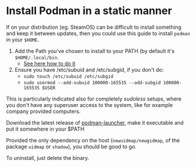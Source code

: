 # Install Podman in a static manner

If on your distribution (eg. SteamOS) can be difficult to install something and keep it
between updates, then you could use this guide to install `podman` in your `$HOME`.

1. Add the Path you've chosen to install to your PATH (by default it's `$HOME/.local/bin`.
   - [See here how to do it](https://www.howtogeek.com/658904/how-to-add-a-directory-to-your-path-in-linux/)
2. Ensure you have /etc/subuid and /etc/subgid, if you don't do:
   - `sudo touch /etc/subuid /etc/subgid`
   - `sudo usermod --add-subuid 100000-165535 --add-subgid 100000-165535 $USER`

This is particularly indicated also for completely *sudoless* setups, where you don't
have any superuser access to the system, like for example company provided computers.

Download the latest release of [podman-launcher](https://github.com/89luca89/podman-launcher/releases),
make it executable and put it somewhere in your $PATH

Provided the only dependency on the host (`newuidmap/newgidmap`, of the package `uidmap` or `shadow`),
you should be good to go.

To uninstall, just delete the binary.
